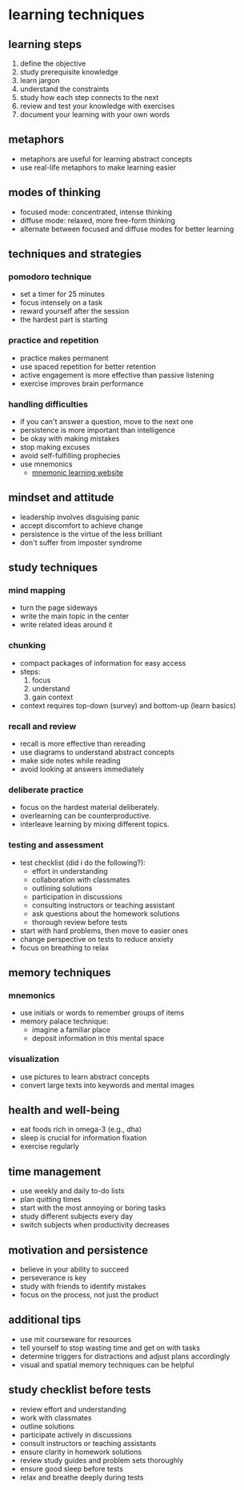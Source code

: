 
# learning techniques

## learning steps

1. define the objective
1. study prerequisite knowledge
1. learn jargon
1. understand the constraints
1. study how each step connects to the next
1. review and test your knowledge with exercises
1. document your learning with your own words

## metaphors

- metaphors are useful for learning abstract concepts
- use real-life metaphors to make learning easier

## modes of thinking

- focused mode: concentrated, intense thinking
- diffuse mode: relaxed, more free-form thinking
- alternate between focused and diffuse modes for better learning

## techniques and strategies

### pomodoro technique

- set a timer for 25 minutes
- focus intensely on a task
- reward yourself after the session
- the hardest part is starting

### practice and repetition

- practice makes permanent
- use spaced repetition for better retention
- active engagement is more effective than passive listening
- exercise improves brain performance

### handling difficulties

- if you can't answer a question, move to the next one
- persistence is more important than intelligence
- be okay with making mistakes
- stop making excuses
- avoid self-fulfilling prophecies
- use mnemonics
  - [mnemonic learning website](www.memrise.com)

## mindset and attitude

- leadership involves disguising panic
- accept discomfort to achieve change
- persistence is the virtue of the less brilliant
- don't suffer from imposter syndrome

## study techniques

### mind mapping

- turn the page sideways
- write the main topic in the center
- write related ideas around it

### chunking

- compact packages of information for easy access
- steps:
  1. focus
  2. understand
  3. gain context
- context requires top-down (survey) and bottom-up (learn basics)

### recall and review

- recall is more effective than rereading
- use diagrams to understand abstract concepts
- make side notes while reading
- avoid looking at answers immediately

### deliberate practice
- focus on the hardest material deliberately.
- overlearning can be counterproductive.
- interleave learning by mixing different topics.

### testing and assessment
- test checklist (did i do the following?):
  - effort in understanding
  - collaboration with classmates
  - outlining solutions
  - participation in discussions
  - consulting instructors or teaching assistant
  - ask questions about the homework solutions
  - thorough review before tests
- start with hard problems, then move to easier ones
- change perspective on tests to reduce anxiety
- focus on breathing to relax

## memory techniques

### mnemonics

- use initials or words to remember groups of items
- memory palace technique:
  - imagine a familiar place
  - deposit information in this mental space

### visualization

- use pictures to learn abstract concepts
- convert large texts into keywords and mental images

## health and well-being

- eat foods rich in omega-3 (e.g., dha)
- sleep is crucial for information fixation
- exercise regularly

## time management

- use weekly and daily to-do lists
- plan quitting times
- start with the most annoying or boring tasks
- study different subjects every day
- switch subjects when productivity decreases

## motivation and persistence

- believe in your ability to succeed
- perseverance is key
- study with friends to identify mistakes
- focus on the process, not just the product

## additional tips
- use mit courseware for resources
- tell yourself to stop wasting time and get on with tasks
- determine triggers for distractions and adjust plans accordingly
- visual and spatial memory techniques can be helpful

## study checklist before tests
- review effort and understanding
- work with classmates
- outline solutions
- participate actively in discussions
- consult instructors or teaching assistants
- ensure clarity in homework solutions
- review study guides and problem sets thoroughly
- ensure good sleep before tests
- relax and breathe deeply during tests
